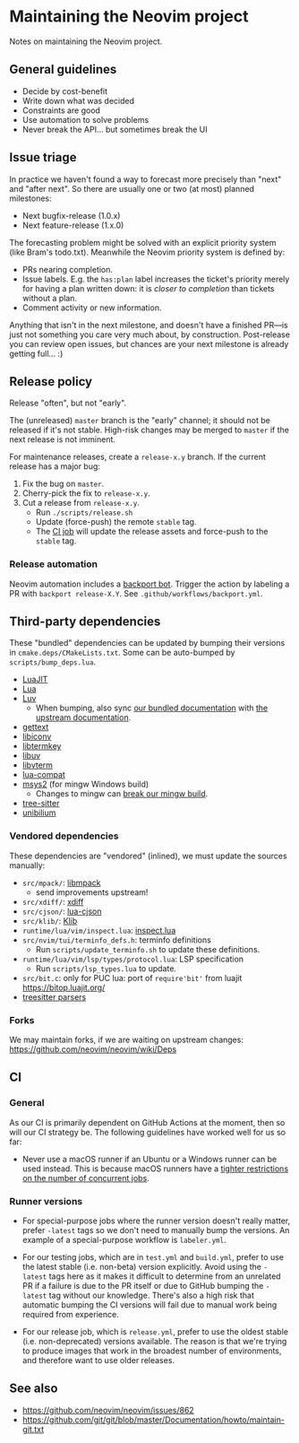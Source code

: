 Maintaining the Neovim project
==============================

Notes on maintaining the Neovim project.

General guidelines
------------------

* Decide by cost-benefit
* Write down what was decided
* Constraints are good
* Use automation to solve problems
* Never break the API... but sometimes break the UI

Issue triage
------------

In practice we haven't found a way to forecast more precisely than "next" and
"after next". So there are usually one or two (at most) planned milestones:

* Next bugfix-release (1.0.x)
* Next feature-release (1.x.0)

The forecasting problem might be solved with an explicit priority system (like
Bram's todo.txt). Meanwhile the Neovim priority system is defined by:

* PRs nearing completion.
* Issue labels. E.g. the `has:plan` label increases the ticket's priority merely
  for having a plan written down: it is _closer to completion_ than tickets
  without a plan.
* Comment activity or new information.

Anything that isn't in the next milestone, and doesn't have a finished PR—is
just not something you care very much about, by construction. Post-release you
can review open issues, but chances are your next milestone is already getting
full... :)

Release policy
--------------

Release "often", but not "early".

The (unreleased) `master` branch is the "early" channel; it should not be
released if it's not stable. High-risk changes may be merged to `master` if
the next release is not imminent.

For maintenance releases, create a `release-x.y` branch. If the current release
has a major bug:

1. Fix the bug on `master`.
2. Cherry-pick the fix to `release-x.y`.
3. Cut a release from `release-x.y`.
    * Run `./scripts/release.sh`
    * Update (force-push) the remote `stable` tag.
    * The [CI job](https://github.com/neovim/neovim/blob/3d45706478cd030c3ee05b4f336164bb96138095/.github/workflows/release.yml#L11-L13)
      will update the release assets and force-push to the `stable` tag.

### Release automation

Neovim automation includes a [backport bot](https://github.com/zeebe-io/backport-action).
Trigger the action by labeling a PR with `backport release-X.Y`. See `.github/workflows/backport.yml`.

Third-party dependencies
------------------------

These "bundled" dependencies can be updated by bumping their versions in `cmake.deps/CMakeLists.txt`.
Some can be auto-bumped by `scripts/bump_deps.lua`.

* [LuaJIT](https://github.com/LuaJIT/LuaJIT)
* [Lua](https://www.lua.org/download.html)
* [Luv](https://github.com/luvit/luv)
    * When bumping, also sync [our bundled documentation](https://github.com/neovim/neovim/blob/master/runtime/doc/luvref.txt) with [the upstream documentation](https://github.com/luvit/luv/blob/master/docs.md).
* [gettext](https://ftp.gnu.org/pub/gnu/gettext/)
* [libiconv](https://ftp.gnu.org/pub/gnu/libiconv)
* [libtermkey](https://github.com/neovim/libtermkey)
* [libuv](https://github.com/libuv/libuv)
* [libvterm](http://www.leonerd.org.uk/code/libvterm/)
* [lua-compat](https://github.com/keplerproject/lua-compat-5.3)
* [msys2](https://github.com/msys2/MINGW-packages) (for mingw Windows build)
    * Changes to mingw can [break our mingw build](https://github.com/msys2/MINGW-packages/issues/9946).
* [tree-sitter](https://github.com/tree-sitter/tree-sitter)
* [unibilium](https://github.com/neovim/unibilium)

### Vendored dependencies

These dependencies are "vendored" (inlined), we must update the sources manually:

* `src/mpack/`: [libmpack](https://github.com/libmpack/libmpack)
    * send improvements upstream!
* `src/xdiff/`: [xdiff](https://github.com/git/git/tree/master/xdiff)
* `src/cjson/`: [lua-cjson](https://github.com/openresty/lua-cjson)
* `src/klib/`: [Klib](https://github.com/attractivechaos/klib)
* `runtime/lua/vim/inspect.lua`: [inspect.lua](https://github.com/kikito/inspect.lua)
* `src/nvim/tui/terminfo_defs.h`: terminfo definitions
    * Run `scripts/update_terminfo.sh` to update these definitions.
* `runtime/lua/vim/lsp/types/protocol.lua`: LSP specification
    * Run `scripts/lsp_types.lua` to update.
* `src/bit.c`: only for PUC lua: port of `require'bit'` from luajit https://bitop.luajit.org/
* [treesitter parsers](https://github.com/neovim/neovim/blob/fcc24e43e0b5f9d801a01ff2b8f78ce8c16dd551/cmake.deps/CMakeLists.txt#L197-L210)

### Forks

We may maintain forks, if we are waiting on upstream changes: https://github.com/neovim/neovim/wiki/Deps

CI
--------------

### General

As our CI is primarily dependent on GitHub Actions at the moment, then so will
our CI strategy be. The following guidelines have worked well for us so far:

* Never use a macOS runner if an Ubuntu or a Windows runner can be used
  instead. This is because macOS runners have a [tighter restrictions on the
  number of concurrent jobs](https://docs.github.com/en/actions/learn-github-actions/usage-limits-billing-and-administration#usage-limits).

### Runner versions

* For special-purpose jobs where the runner version doesn't really matter,
  prefer `-latest` tags so we don't need to manually bump the versions. An
  example of a special-purpose workflow is `labeler.yml`.

* For our testing jobs, which are in `test.yml` and `build.yml`, prefer to use
  the latest stable (i.e. non-beta) version explicitly. Avoid using the
  `-latest` tags here as it makes it difficult to determine from an unrelated
  PR if a failure is due to the PR itself or due to GitHub bumping the
  `-latest` tag without our knowledge. There's also a high risk that automatic
  bumping the CI versions will fail due to manual work being required from
  experience.

* For our release job, which is `release.yml`, prefer to use the oldest stable
  (i.e. non-deprecated) versions available. The reason is that we're trying to
  produce images that work in the broadest number of environments, and
  therefore want to use older releases.

See also
--------

* https://github.com/neovim/neovim/issues/862
* https://github.com/git/git/blob/master/Documentation/howto/maintain-git.txt
